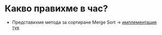 # Какво правихме в час?
- Представихме метода за сортиране Merge Sort -> [имплементация тук](ttps://github.com/DimitarSht/Informatics_10A_2024_2025/blob/main/Group_01/10-th_Grade/Term_01/Week_12_Merge_Sort_02_12_2024)